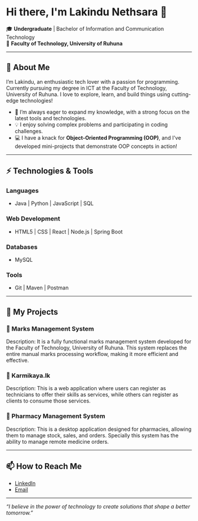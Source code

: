 # Hi there, I'm Lakindu Nethsara 👋

🎓 **Undergraduate** | Bachelor of Information and Communication Technology  
🏫 **Faculty of Technology, University of Ruhuna** 

---

## 🚀 About Me

I’m Lakindu, an enthusiastic tech lover with a passion for programming. Currently pursuing my degree in ICT at the Faculty of Technology, University of Ruhuna. I love to explore, learn, and build things using cutting-edge technologies!

- 🌱 I’m always eager to expand my knowledge, with a strong focus on the latest tools and technologies.
- 💡 I enjoy solving complex problems and participating in coding challenges.
- 💻 I have a knack for **Object-Oriented Programming (OOP)**, and I've developed mini-projects that demonstrate OOP concepts in action!

---

## ⚡️ Technologies & Tools

### Languages  
- Java | Python | JavaScript | SQL  

### Web Development  
- HTML5 | CSS | React | Node.js | Spring Boot  

### Databases  
- MySQL  

### Tools  
- Git | Maven | Postman  

---

## 💼 My Projects

### 🌟 Marks Management System
Description: It is a fully functional marks management system developed for the Faculty of Technology, University of Ruhuna. This system replaces the entire manual marks processing workflow, making it more efficient and effective.
### 🌟 Karmikaya.lk
Description: This is a web application where users can register as technicians to offer their skills as services, while others can register as clients to consume those services.

### 🌟 Pharmacy Management System
Description: This is a desktop application designed for pharmacies, allowing them to manage stock, sales, and orders. Specially this system has the ability to manage remote medicine orders.

---


## 📫 How to Reach Me

- [LinkedIn](https://www.linkedin.com/in/nethsara-kiringoda-6630a516a/)  
- [Email](mailto:lakindunethsara378@gmail.com)  

---


_“I believe in the power of technology to create solutions that shape a better tomorrow.”_

